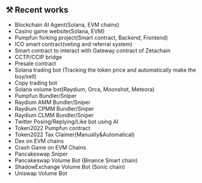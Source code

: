 ## ⚒️ Recent works
- Blockchain AI Agent(Solana, EVM chains)
- Casino game website(Solana, EVM)
- Pumpfun forking project(Smart contract, Backend, Frontend)
- ICO smart contract(veting and referral system)
- Smart contract to interact with Gateway contract of Zetachain
- CCTP/CCIP bridge
- Presale contract
- Solana trading bot (Tracking the token price and automatically make the buy/sell)
- Copy trading bot
- Solana volume bot(Raydium, Orca, Moonshot, Meteora)
- Pumpfun Bundler/Sniper
- Raydium AMM Bundler/Sniper
- Raydium CPMM Bundler/Sniper
- Raydium CLMM Bundler/Sniper
- Twitter Posing/Replying/Like bot using AI
- Token2022 Pumpfun contract
- Token2022 Tax Claimer(Manually&Automatical)
- Dex on EVM chains
- Crash Game on EVM Chains
- Pancakeswap Sniper
- Pancakeswap Volume Bot (Binance Smart chain)
- ShadowExchange Volume Bot (Sonic chain)
- Uniswap Volume Bot
